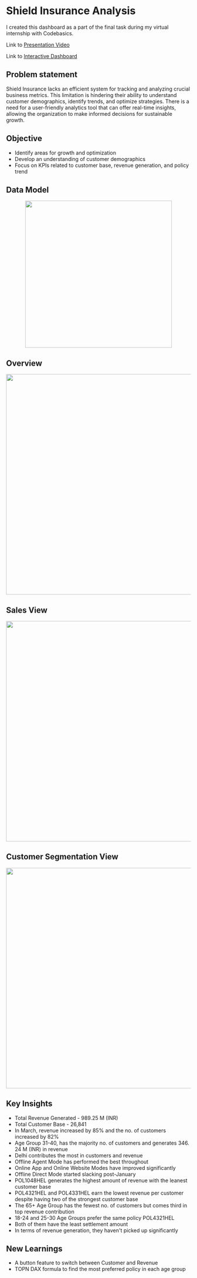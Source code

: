 # Shield Insurance Analysis

I created this dashboard as a part of the final task during my virtual internship with Codebasics.

Link to [Presentation Video](https://www.novypro.com/project/shield-insurance-analysis-report-1)

Link to [Interactive Dashboard](https://www.novypro.com/project/shield-insurance-analysis-report-1)

## Problem statement

Shield Insurance lacks an efficient system for tracking and analyzing crucial business metrics. This limitation is hindering their ability to understand customer demographics, identify trends, and optimize strategies. There is a need for a user-friendly analytics tool that can offer real-time insights, allowing the organization to make informed decisions for sustainable growth.

## Objective

- Identify areas for growth and optimization
- Develop an understanding of customer demographics
- Focus on KPIs related to customer base, revenue generation, and policy trend

## Data Model

<p align="center">
    <img src='https://github.com/ritobrotoghosh/PowerBI-ShieldInsuranceAnalysis/blob/main/Data%20Model%20.png' height="400">
</p>

## Overview

<p align="center">
    <img src='https://github.com/ritobrotoghosh/PowerBI-ShieldInsuranceAnalysis/blob/main/Overview.png' width="600">
</p>

## Sales View

<p align="center">
    <img src='https://github.com/ritobrotoghosh/PowerBI-ShieldInsuranceAnalysis/blob/main/Sales.png' width="600">
</p>

## Customer Segmentation View

<p align="center">
    <img src='https://github.com/ritobrotoghosh/PowerBI-ShieldInsuranceAnalysis/blob/main/Customer%20Segmentation.png' width="600">
</p>

## Key Insights

- Total Revenue Generated - 989.25 M (INR)
- Total Customer Base - 26,841
- In March, revenue increased by 85% and the no. of customers increased by 82%
- Age Group 31-40, has the majority no. of customers and generates 346. 24 M (INR) in revenue
- Delhi contributes the most in customers and revenue
- Offline Agent Mode has performed the best throughout
- Online App and Online Website Modes have improved significantly
- Offline Direct Mode started slacking post-January
- POL1048HEL generates the highest amount of revenue with the leanest customer base
- POL4321HEL and POL4331HEL earn the lowest revenue per customer despite having two of the strongest customer base
- The 65+ Age Group has the fewest no. of customers but comes third in top revenue contribution
- 18-24 and 25-30 Age Groups prefer the same policy POL4321HEL
- Both of them have the least settlement amount
- In terms of revenue generation, they haven't picked up significantly


## New Learnings

- A button feature to switch between Customer and Revenue
- TOPN DAX formula to find the most preferred policy in each age group 
